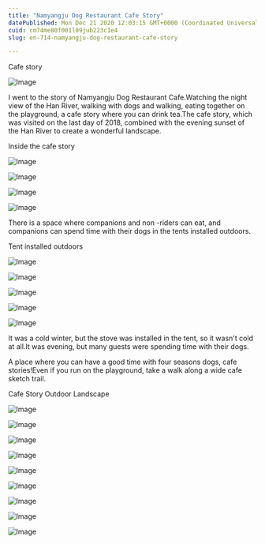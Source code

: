 ```yaml
---
title: "Namyangju Dog Restaurant Cafe Story"
datePublished: Mon Dec 21 2020 12:03:15 GMT+0000 (Coordinated Universal Time)
cuid: cm74me80f001l09jub223c1e4
slug: en-714-namyangju-dog-restaurant-cafe-story

---
```



Cafe story

![Image](https://cdn.hashnode.com/res/hashnode/image/upload/v1739528530323/bd019884-6861-431c-af40-e1f5c997dffe.jpeg)

I went to the story of Namyangju Dog Restaurant Cafe.Watching the night view of the Han River, walking with dogs and walking, eating together on the playground, a cafe story where you can drink tea.The cafe story, which was visited on the last day of 2018, combined with the evening sunset of the Han River to create a wonderful landscape.

Inside the cafe story

![Image](https://cdn.hashnode.com/res/hashnode/image/upload/v1739528532555/da9f4e89-0f6b-47c0-ba73-bf9bfc17824b.jpeg)

![Image](https://cdn.hashnode.com/res/hashnode/image/upload/v1739528534313/f8203464-ffbc-45ce-954b-da807718a4f9.jpeg)

![Image](https://cdn.hashnode.com/res/hashnode/image/upload/v1739528536483/63c2d8b6-a08b-486b-a1cf-c6316f729988.jpeg)

![Image](https://cdn.hashnode.com/res/hashnode/image/upload/v1739528537983/610cb558-a851-47a9-8e62-2e5db6d254ac.jpeg)

There is a space where companions and non -riders can eat, and companions can spend time with their dogs in the tents installed outdoors.

Tent installed outdoors

![Image](https://cdn.hashnode.com/res/hashnode/image/upload/v1739528539657/dbd278be-f69e-4ed7-9ebb-e4cdec3f855e.jpeg)

![Image](https://cdn.hashnode.com/res/hashnode/image/upload/v1739528541769/3397e3f6-15d3-4439-8f1f-735634554d8e.jpeg)

![Image](https://cdn.hashnode.com/res/hashnode/image/upload/v1739528543551/29dc5552-c4dc-4fe6-a2b5-4280c2672a3d.jpeg)

![Image](https://cdn.hashnode.com/res/hashnode/image/upload/v1739528545740/8f8a6b42-7f89-4ee3-8884-81317e73f560.jpeg)

![Image](https://cdn.hashnode.com/res/hashnode/image/upload/v1739528547600/c9197d8d-ee38-4b41-8933-8315a15f85d5.jpeg)

It was a cold winter, but the stove was installed in the tent, so it wasn't cold at all.It was evening, but many guests were spending time with their dogs.

A place where you can have a good time with four seasons dogs, cafe stories!Even if you run on the playground, take a walk along a wide cafe sketch trail.

Cafe Story Outdoor Landscape

![Image](https://cdn.hashnode.com/res/hashnode/image/upload/v1739528549457/874a7b4b-a754-482a-906b-e6d9353c41a2.jpeg)

![Image](https://cdn.hashnode.com/res/hashnode/image/upload/v1739528551542/c7e88d26-edef-451b-8920-e79009eb96ca.jpeg)

![Image](https://cdn.hashnode.com/res/hashnode/image/upload/v1739528553223/ada05ecd-19f9-430a-88ee-3c6edafc1170.jpeg)

![Image](https://cdn.hashnode.com/res/hashnode/image/upload/v1739528555005/8214a562-c226-4535-9bc4-f3d864c589c2.jpeg)

![Image](https://cdn.hashnode.com/res/hashnode/image/upload/v1739528556808/f1a211d9-4ac6-4bc4-a7df-ed2bde977be7.jpeg)

![Image](https://cdn.hashnode.com/res/hashnode/image/upload/v1739528558437/43cbff25-1035-4b27-bbb7-47a203e530e2.jpeg)

![Image](https://cdn.hashnode.com/res/hashnode/image/upload/v1739528560697/faba9477-6289-45ab-be3b-8c5fd9e55433.jpeg)

![Image](https://cdn.hashnode.com/res/hashnode/image/upload/v1739528562545/ada18bb3-49a6-4db5-92f7-36b76e81434c.jpeg)

![Image](https://cdn.hashnode.com/res/hashnode/image/upload/v1739528564228/9ca3d922-a17c-4aff-84a2-d5d6a43eb845.jpeg)